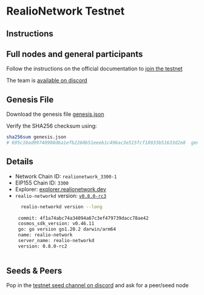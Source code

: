 # RealioNetwork Testnet

## Instructions

## Full nodes and general participants

Follow the instructions on the official documentation to [join the testnet](https://docs.realio.network/testnet/overview) 

The team is [available on discord](https://discord.gg/Nv9EUbRnKb)

## Genesis File

Download the genesis file [genesis.json](./genesis.json)

Verify the SHA256 checksum using:

```bash
sha256sum genesis.json
# 695c10ad99740908d6a1efb2260b51eeeb1c496ac3e515fcf18933b51633d2e8  genesis.json
```

## Details

- Network Chain ID: `realionetwork_3300-1`
- EIP155 Chain ID: `3300`
- Explorer: [explorer.realionetwork.dev](https://explorer.k8s.stage.realio.fund/)
- `realio-networkd` version: [`v0.8.0-rc3`](https://github.com/realiotech/realio-network/releases/tag/v0.8.0-rc3)
   ```bash
     realio-networkd version --long
    
    commit: 4f1a74abc74a34094a67c3ef479739dacc78ae42
    cosmos_sdk_version: v0.46.11
    go: go version go1.20.2 darwin/arm64
    name: realio-network
    server_name: realio-networkd
    version: 0.8.0-rc2
    
    ```

## Seeds & Peers

Pop in the [ testnet seed channel on discord](https://discord.gg/Nv9EUbRnKb) and ask for a peer/seed node
